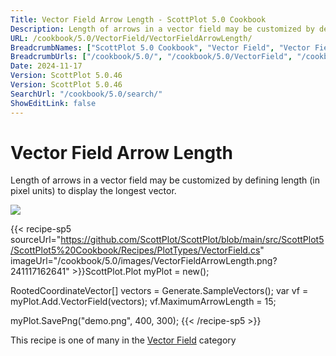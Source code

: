 ```yaml
---
Title: Vector Field Arrow Length - ScottPlot 5.0 Cookbook
Description: Length of arrows in a vector field may be customized by defining length (in pixel units) to display the longest vector.
URL: /cookbook/5.0/VectorField/VectorFieldArrowLength/
BreadcrumbNames: ["ScottPlot 5.0 Cookbook", "Vector Field", "Vector Field Arrow Length"]
BreadcrumbUrls: ["/cookbook/5.0/", "/cookbook/5.0/VectorField", "/cookbook/5.0/VectorField/VectorFieldArrowLength"]
Date: 2024-11-17
Version: ScottPlot 5.0.46
Version: ScottPlot 5.0.46
SearchUrl: "/cookbook/5.0/search/"
ShowEditLink: false
---
```



<div class='d-flex align-items-center mt-5'>
<h1 class='me-2 text-dark my-0 border-0'>Vector Field Arrow Length</h1>
</div>

Length of arrows in a vector field may be customized by defining length (in pixel units) to display the longest vector.

[![](/cookbook/5.0/images/VectorFieldArrowLength.png?241117162641)](/cookbook/5.0/images/VectorFieldArrowLength.png?241117162641)

{{< recipe-sp5 sourceUrl="https://github.com/ScottPlot/ScottPlot/blob/main/src/ScottPlot5/ScottPlot5%20Cookbook/Recipes/PlotTypes/VectorField.cs" imageUrl="/cookbook/5.0/images/VectorFieldArrowLength.png?241117162641" >}}ScottPlot.Plot myPlot = new();

RootedCoordinateVector[] vectors = Generate.SampleVectors();
var vf = myPlot.Add.VectorField(vectors);
vf.MaximumArrowLength = 15;

myPlot.SavePng("demo.png", 400, 300);
{{< /recipe-sp5 >}}

<div class='my-5 text-center'>This recipe is one of many in the <a href='/cookbook/5.0/VectorField'>Vector Field</a> category</div>


